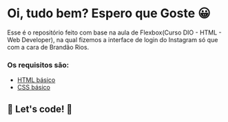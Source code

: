 # Oi, tudo bem? Espero que Goste 😀

Esse é o repositório feito com base na aula de Flexbox(Curso DIO - HTML -  Web Developer), na qual  fizemos  a interface de login do Instagram só que com a cara de Brandão Rios.

### Os requisitos são:

- [HTML básico](https://www.w3schools.com/html/)
- [CSS básico](https://developer.mozilla.org/pt-BR/docs/Web/CSS)

## 🚀 Let's code! 🚀

